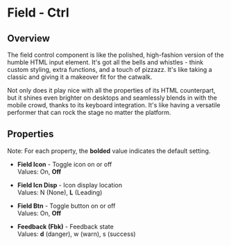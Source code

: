 # Field - Ctrl

## Overview
The field control component is like the polished, high-fashion version of the humble HTML input element. It's got all the bells and whistles - think custom styling, extra functions, and a touch of pizzazz. It's like taking a classic and giving it a makeover fit for the catwalk.

Not only does it play nice with all the properties of its HTML counterpart, but it shines even brighter on desktops and seamlessly blends in with the mobile crowd, thanks to its keyboard integration. It's like having a versatile performer that can rock the stage no matter the platform.

## Properties
Note: For each property, the **bolded** value indicates the default setting.

- **Field Icon** - Toggle icon on or off  
  Values: On, **Off**

- **Field Icn Disp** - Icon display location  
  Values: N (None), **L** (Leading)

- **Field Btn** - Toggle button on or off  
  Values: On, **Off**

- **Feedback (Fbk)** - Feedback state  
  Values: **d** (danger), w (warn), s (success)
